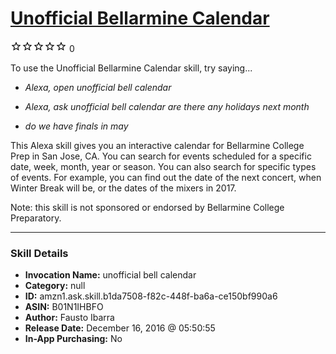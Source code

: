 # [Unofficial Bellarmine Calendar](http://alexa.amazon.com/#skills/amzn1.ask.skill.b1da7508-f82c-448f-ba6a-ce150bf990a6)
![0 stars](../../images/ic_star_border_black_18dp_1x.png)![0 stars](../../images/ic_star_border_black_18dp_1x.png)![0 stars](../../images/ic_star_border_black_18dp_1x.png)![0 stars](../../images/ic_star_border_black_18dp_1x.png)![0 stars](../../images/ic_star_border_black_18dp_1x.png) 0

To use the Unofficial Bellarmine Calendar skill, try saying...

* *Alexa, open unofficial bell calendar*

* *Alexa, ask unofficial bell calendar are there any holidays next month*

* *do we have finals in may*

This Alexa skill gives you an interactive calendar for Bellarmine College Prep in San Jose, CA. You can search for events scheduled for a specific date, week, month, year or season. You can also search for specific types of events. For example, you can find out the date of the next concert, when Winter Break will be, or the dates of the mixers in 2017. 

Note: this skill is not sponsored or endorsed by Bellarmine College Preparatory.

***

### Skill Details

* **Invocation Name:** unofficial bell calendar
* **Category:** null
* **ID:** amzn1.ask.skill.b1da7508-f82c-448f-ba6a-ce150bf990a6
* **ASIN:** B01N1IHBFO
* **Author:** Fausto Ibarra
* **Release Date:** December 16, 2016 @ 05:50:55
* **In-App Purchasing:** No
